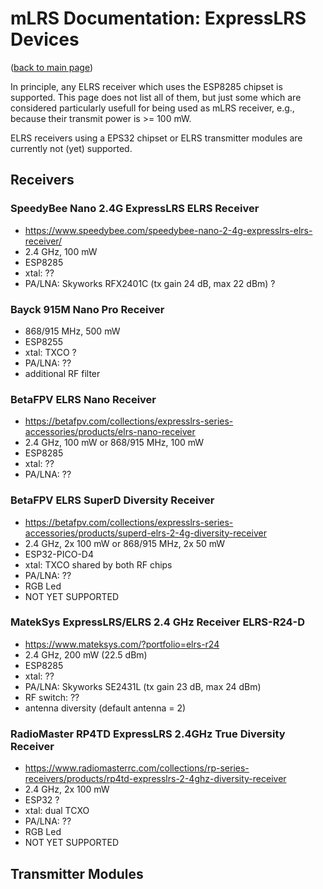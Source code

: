 # mLRS Documentation: ExpressLRS Devices #

([back to main page](../README.md))

In principle, any ELRS receiver which uses the ESP8285 chipset is supported. This page does not list all of them, but just some which are considered particularly usefull for being used as mLRS receiver, e.g., because their transmit power is >= 100 mW. 

ELRS receivers using a EPS32 chipset or ELRS transmitter modules are currently not (yet) supported.

## Receivers ##

### SpeedyBee Nano 2.4G ExpressLRS ELRS Receiver
- https://www.speedybee.com/speedybee-nano-2-4g-expresslrs-elrs-receiver/
- 2.4 GHz, 100 mW
- ESP8285
- xtal: ??
- PA/LNA: Skyworks RFX2401C (tx gain 24 dB, max 22 dBm) ?

### Bayck 915M Nano Pro Receiver
- 868/915 MHz, 500 mW
- ESP8255
- xtal: TXCO ?
- PA/LNA: ??
- additional RF filter

### BetaFPV ELRS Nano Receiver
- https://betafpv.com/collections/expresslrs-series-accessories/products/elrs-nano-receiver
- 2.4 GHz, 100 mW or 868/915 MHz, 100 mW
- ESP8285
- xtal: ??
- PA/LNA: ??

### BetaFPV ELRS SuperD Diversity Receiver
- https://betafpv.com/collections/expresslrs-series-accessories/products/superd-elrs-2-4g-diversity-receiver
- 2.4 GHz, 2x 100 mW or 868/915 MHz, 2x 50 mW
- ESP32-PICO-D4
- xtal: TXCO shared by both RF chips
- PA/LNA: ??
- RGB Led
- NOT YET SUPPORTED

### MatekSys ExpressLRS/ELRS 2.4 GHz Receiver ELRS-R24-D
- https://www.mateksys.com/?portfolio=elrs-r24
- 2.4 GHz, 200 mW (22.5 dBm)
- ESP8285
- xtal: ??
- PA/LNA: Skyworks SE2431L (tx gain 23 dB, max 24 dBm)
- RF switch: ??
- antenna diversity (default antenna = 2)

### RadioMaster RP4TD ExpressLRS 2.4GHz True Diversity Receiver 
- https://www.radiomasterrc.com/collections/rp-series-receivers/products/rp4td-expresslrs-2-4ghz-diversity-receiver
- 2.4 GHz, 2x 100 mW 
- ESP32 ?
- xtal: dual TCXO
- PA/LNA: ??
- RGB Led
- NOT YET SUPPORTED

## Transmitter Modules ##



